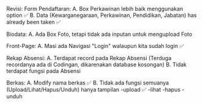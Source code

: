 Revisi:
Form Pendaftaran: 
A. Box Perkawinan lebih baik menggunakan option ✅
B. Data (Kewarganegaraan, Perkawinan, Pendidikan, Jabatan) has already been taken ✅

Biodata:
A. Ada Box Foto, tetapi tidak ada inputan untuk mengupload Foto

Front-Page:
A. Masi ada Navigasi "Login" walaupun kita sudah login ✅

Rekap Absensi:
A. Terdapat record pada Rekap Absensi (Terduga recordanya ada di Codingan, dikarenakan database kosongan)
B. Tidak terdapat fungsi pada Absensi

Berkas:
A. Modify nama berkas ✅
B. Tidak ada fungsi semuanya (Upload/Lihat/Hapus/Unduh) hanya tampilan
    -upload ✅
    -lihat
    -hapus
    -unduh
